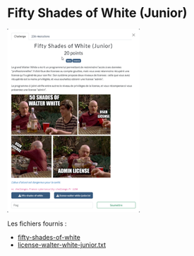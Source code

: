 # Fifty Shades of White (Junior)

<img alt="énoncé du challenge" src="enonce.png" width=300>

Les fichiers fournis :
- [fifty-shades-of-white](fifty-shades-of-white)
- [license-walter-white-junior.txt](license-walter-white-junior.txt)
